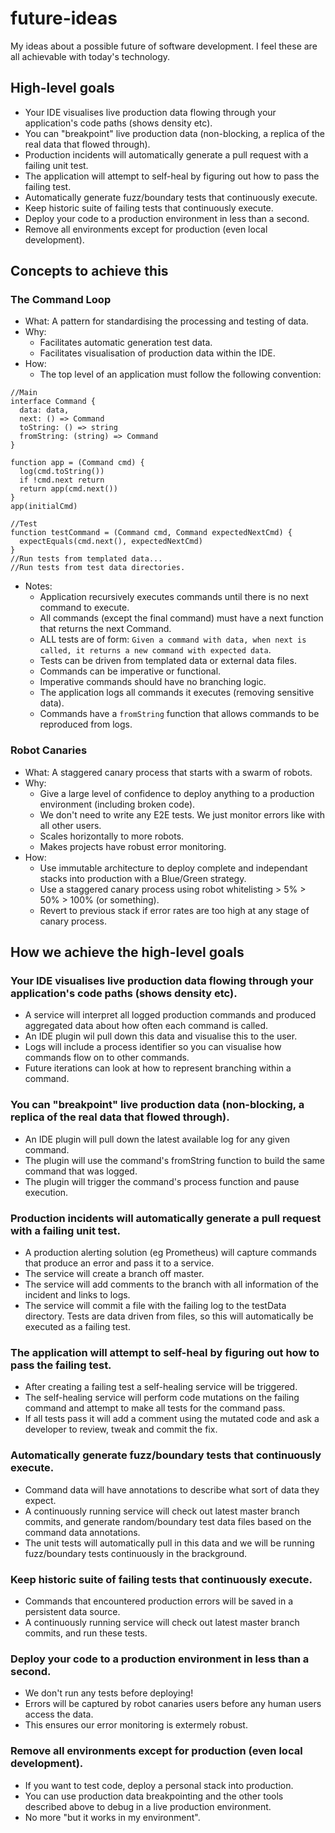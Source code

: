 # future-ideas
My ideas about a possible future of software development. I feel these are all achievable with today's technology.

## High-level goals
* Your IDE visualises live production data flowing through your application's code paths (shows density etc).
* You can "breakpoint" live production data (non-blocking, a replica of the real data that flowed through).
* Production incidents will automatically generate a pull request with a failing unit test.
* The application will attempt to self-heal by figuring out how to pass the failing test.
* Automatically generate fuzz/boundary tests that continuously execute.
* Keep historic suite of failing tests that continuously execute.
* Deploy your code to a production environment in less than a second.
* Remove all environments except for production (even local development).


## Concepts to achieve this

### The Command Loop
* What: A pattern for standardising the processing and testing of data.
* Why: 
  * Facilitates automatic generation test data.
  * Facilitates visualisation of production data within the IDE.
* How: 
  * The top level of an application must follow the following convention:
```
//Main
interface Command {
  data: data,
  next: () => Command
  toString: () => string
  fromString: (string) => Command
}

function app = (Command cmd) {
  log(cmd.toString())
  if !cmd.next return
  return app(cmd.next())
}
app(initialCmd)

//Test
function testCommand = (Command cmd, Command expectedNextCmd) {
  expectEquals(cmd.next(), expectedNextCmd)
}
//Run tests from templated data...
//Run tests from test data directories.
```
* Notes:
  * Application recursively executes commands until there is no next command to execute.
  * All commands (except the final command) must have a next function that returns the next Command.
  * ALL tests are of form: `Given a command with data, when next is called, it returns a new command with expected data`.
  * Tests can be driven from templated data or external data files.
  * Commands can be imperative or functional.
  * Imperative commands should have no branching logic.
  * The application logs all commands it executes (removing sensitive data).
  * Commands have a `fromString` function that allows commands to be reproduced from logs.
  
### Robot Canaries
* What: A staggered canary process that starts with a swarm of robots.
* Why:
  * Give a large level of confidence to deploy anything to a production environment (including broken code).
  * We don't need to write any E2E tests. We just monitor errors like with all other users.
  * Scales horizontally to more robots.
  * Makes projects have robust error monitoring.
* How:
  * Use immutable architecture to deploy complete and independant stacks into production with a Blue/Green strategy.
  * Use a staggered canary process using robot whitelisting > 5% > 50% > 100% (or something).
  * Revert to previous stack if error rates are too high at any stage of canary process.


## How we achieve the high-level goals
### Your IDE visualises live production data flowing through your application's code paths (shows density etc).
* A service will interpret all logged production commands and produced aggregated data about how often each command is called.
* An IDE plugin wil pull down this data and visualise this to the user.
* Logs will include a process identifier so you can visualise how commands flow on to other commands.
* Future iterations can look at how to represent branching within a command.

### You can "breakpoint" live production data (non-blocking, a replica of the real data that flowed through).
* An IDE plugin will pull down the latest available log for any given command.
* The plugin will use the command's fromString function to build the same command that was logged.
* The plugin will trigger the command's process function and pause execution.

### Production incidents will automatically generate a pull request with a failing unit test.
* A production alerting solution (eg Prometheus) will capture commands that produce an error and pass it to a service.
* The service will create a branch off master.
* The service will add comments to the branch with all information of the incident and links to logs.
* The service will commit a file with the failing log to the testData directory. Tests are data driven from files, so this will automatically be executed as a failing test.

### The application will attempt to self-heal by figuring out how to pass the failing test.
* After creating a failing test a self-healing service will be triggered.
* The self-healing service will perform code mutations on the failing command and attempt to make all tests for the command pass.
* If all tests pass it will add a comment using the mutated code and ask a developer to review, tweak and commit the fix.

### Automatically generate fuzz/boundary tests that continuously execute.
* Command data will have annotations to describe what sort of data they expect.
* A continuously running service will check out latest master branch commits, and generate random/boundary test data files based on the command data annotations.
* The unit tests will automatically pull in this data and we will be running fuzz/boundary tests continuously in the brackground.

### Keep historic suite of failing tests that continuously execute.
* Commands that encountered production errors will be saved in a persistent data source.
* A continuously running service will check out latest master branch commits, and run these tests.

### Deploy your code to a production environment in less than a second.
* We don't run any tests before deploying!
* Errors will be captured by robot canaries users before any human users access the data.
* This ensures our error monitoring is extermely robust.

### Remove all environments except for production (even local development).
* If you want to test code, deploy a personal stack into production.
* You can use production data breakpointing and the other tools described above to debug in a live production environment.
* No more "but it works in my environment".
